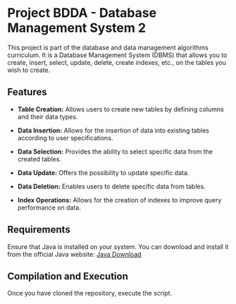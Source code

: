 # Project BDDA - Database Management System 2

This project is part of the database and data management algorithms curriculum. It is a Database Management System (DBMS) that allows you to create, insert, select, update, delete, create indexes, etc., on the tables you wish to create.

## Features

- **Table Creation:** Allows users to create new tables by defining columns and their data types.
  
- **Data Insertion:** Allows for the insertion of data into existing tables according to user specifications.
  
- **Data Selection:** Provides the ability to select specific data from the created tables.
  
- **Data Update:** Offers the possibility to update specific data.
  
- **Data Deletion:** Enables users to delete specific data from tables.
  
- **Index Operations:** Allows for the creation of indexes to improve query performance on data.

## Requirements

Ensure that Java is installed on your system. You can download and install it from the official Java website: [Java Download](https://www.java.com/download/)

## Compilation and Execution

Once you have cloned the repository, execute the script.
